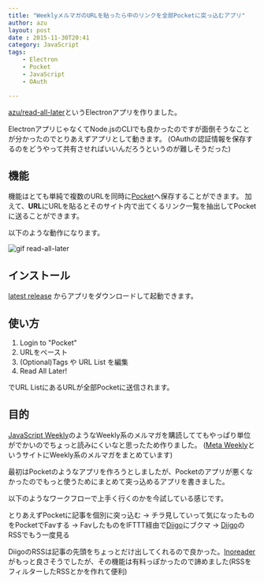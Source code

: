 ```yaml
---
title: "WeeklyメルマガのURLを貼ったら中のリンクを全部Pocketに突っ込むアプリ"
author: azu
layout: post
date : 2015-11-30T20:41
category: JavaScript
tags:
    - Electron
    - Pocket
    - JavaScript
    - OAuth

---
```


[azu/read-all-later](https://github.com/azu/read-all-later "azu/read-all-later")というElectronアプリを作りました。

ElectronアプリじゃなくてNode.jsのCLIでも良かったのですが面倒そうなことが分かったのでとりあえずアプリとして動きます。
(OAuthの認証情報を保存するのをどうやって共有させればいいんだろうというのが難しそうだった)

## 機能

機能はとても単純で複数のURLを同時に[Pocket](https://getpocket.com/)へ保存することができます。
加えて、**URL**にURLを貼るとそのサイト内で出てくるリンク一覧を抽出してPocketに送ることができます。

以下のような動作になります。

![gif read-all-later](http://efcl.info/wp-content/uploads/2015/11/read-all-later.gif)

## インストール

[latest release](https://github.com/azu/read-all-later/releases/latest)
からアプリをダウンロードして起動できます。

## 使い方

1. Login to "Pocket"
2. URLをペースト
3. (Optional)Tags や URL List を編集
4. Read All Later!

でURL ListにあるURLが全部Pocketに送信されます。

## 目的

[JavaScript Weekly](http://javascriptweekly.com/ "JavaScript Weekly")のようなWeekly系のメルマガを購読しててもやっぱり単位がでかいのでちょっと読みにくいなと思ったため作りました。
([Meta Weekly](http://azu.github.io/Meta-Weekly/ "Meta Weekly")というサイトにWeekly系のメルマガをまとめています)

最初はPocketのようなアプリを作ろうとしましたが、Pocketのアプリが悪くなかったのでもっと使うためにまとめて突っ込めるアプリを書きました。

以下のようなワークフローで上手く行くのかを今試している感じです。

とりあえずPocketに記事を個別に突っ込む -> チラ見していって気になったものをPocketでFavする -> FavしたものをIFTTT経由で[Diigo](https://www.diigo.com/ "Diigo")にブクマ -> [Diigo](https://www.diigo.com/ "Diigo")のRSSでもう一度見る

DiigoのRSSは記事の先頭をちょっとだけ出してくれるので良かった。[Inoreader](https://www.inoreader.com/ "Inoreader")がもっと良さそうでしたが、その機能は有料っぽかったので諦めました(RSSをフィルターしたRSSとかを作れて便利)

